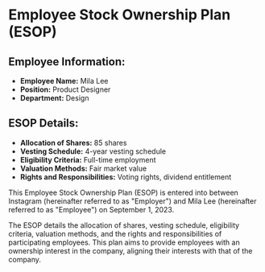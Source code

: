 
# Employee Stock Ownership Plan (ESOP)

## Employee Information:
- **Employee Name:** Mila Lee
- **Position:** Product Designer
- **Department:** Design

## ESOP Details:
- **Allocation of Shares:** 85 shares
- **Vesting Schedule:** 4-year vesting schedule
- **Eligibility Criteria:** Full-time employment
- **Valuation Methods:** Fair market value
- **Rights and Responsibilities:** Voting rights, dividend entitlement

This Employee Stock Ownership Plan (ESOP) is entered into between Instagram (hereinafter referred to as "Employer") and Mila Lee (hereinafter referred to as "Employee") on September 1, 2023.

The ESOP details the allocation of shares, vesting schedule, eligibility criteria, valuation methods, and the rights and responsibilities of participating employees. This plan aims to provide employees with an ownership interest in the company, aligning their interests with that of the company.
